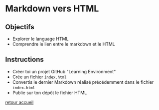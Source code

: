 # Markdown vers HTML

## Objectifs

- Explorer le language HTML
- Comprendre le lien entre le markdown et le HTML

## Instructions

- Créer toi un projet GitHub "Learning Environment"
- Crée un fichier `index.html`
- Convertis le dernier Markdown réalisé précédemment dans le fichier `index.html`
- Publie sur ton dépôt le fichier HTML

[retour accueil](https://github.com/tahrimostapha/Learning-Environment/tree/master/Markdown%20vers%20HTML)
